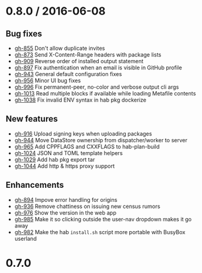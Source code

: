# 0.8.0 / 2016-06-08

## Bug fixes

- [gh-855](https://github.com/habitat-sh/habitat/pull/855) Don't allow duplicate invites
- [gh-873](https://github.com/habitat-sh/habitat/pull/873) Send X-Content-Range headers with package lists
- [gh-909](https://github.com/habitat-sh/habitat/pull/909) Reverse order of installed output statement
- [gh-897](https://github.com/habitat-sh/habitat/pull/897) Fix authentication when an email is visible in GitHub profile
- [gh-943](https://github.com/habitat-sh/habitat/pull/943) General default configuration fixes
- [gh-956](https://github.com/habitat-sh/habitat/pull/956) Minor UI bug fixes
- [gh-996](https://github.com/habitat-sh/habitat/pull/996) Fix permanent-peer, no-color and verbose output cli args
- [gh-1013](https://github.com/habitat-sh/habitat/pull/1013) Read multiple blocks if available while loading Metafile contents
- [gh-1038](https://github.com/habitat-sh/habitat/pull/1038) Fix invalid ENV syntax in hab pkg dockerize

## New features

- [gh-916](https://github.com/habitat-sh/habitat/pull/916) Upload signing keys when uploading packages
- [gh-944](https://github.com/habitat-sh/habitat/pull/944) Move DataStore ownership from dispatcher/worker to server
- [gh-965](https://github.com/habitat-sh/habitat/pull/965) Add CPPFLAGS and CXXFLAGS to hab-plan-build
- [gh-1024](https://github.com/habitat-sh/habitat/pull/1024) JSON and TOML template helpers
- [gh-1029](https://github.com/habitat-sh/habitat/pull/1029) Add hab pkg export tar
- [gh-1044](https://github.com/habitat-sh/habitat/pull/1044) Add http & https proxy support

## Enhancements

- [gh-894](https://github.com/habitat-sh/habitat/pull/894) Impove error handling for origins
- [gh-936](https://github.com/habitat-sh/habitat/pull/936) Remove chattiness on issuing new census rumors
- [gh-976](https://github.com/habitat-sh/habitat/pull/976) Show the version in the web app
- [gh-985](https://github.com/habitat-sh/habitat/pull/985) Make it so clicking outside the user-nav dropdown makes it go away
- [gh-982](https://github.com/habitat-sh/habitat/pull/982) Make the hab `install.sh` script more portable with BusyBox userland

# 0.7.0


